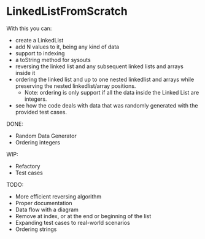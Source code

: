 # LinkedListFromScratch

With this you can:
- create a LinkedList 
- add N values to it, being any kind of data
- support to indexing 
- a toString method for sysouts
- reversing the linked list and any subsequent linked lists and arrays inside it
- ordering the linked list and up to one nested linkedlist and arrays while preserving the nested linkedlist/array positions.
  - Note: ordering is only support if all the data inside the Linked List are integers.
- see how the code deals with data that was randomly generated with the provided test cases.

DONE:
- Random Data Generator
- Ordering integers

WIP:
- Refactory
- Test cases

TODO:
- More efficient reversing algorithm
- Proper documentation
- Data flow with a diagram
- Remove at index, or at the end or beginning of the list
- Expanding test cases to real-world scenarios
- Ordering strings

